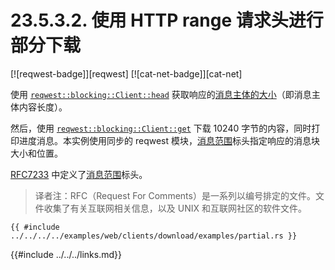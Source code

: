 # 23.5.3.2. 使用 HTTP range 请求头进行部分下载

[![reqwest-badge]][reqwest] [![cat-net-badge]][cat-net]

使用 [`reqwest::blocking::Client::head`] 获取响应的[消息主体的大小][Content-Length]（即消息主体内容长度）。

然后，使用 [`reqwest::blocking::Client::get`] 下载 10240 字节的内容，同时打印进度消息。本实例使用同步的 reqwest 模块，[消息范围][Range]标头指定响应的消息块大小和位置。

[RFC7233][HTTP Range RFC7233] 中定义了[消息范围][Range]标头。

> 译者注：RFC（Request For Comments）是一系列以编号排定的文件。文件收集了有关互联网相关信息，以及 UNIX 和互联网社区的软件文件。

```rust,edition2018,no_run
{{ #include ../../../../examples/web/clients/download/examples/partial.rs }}
```

[`reqwest::blocking::Client::get`]: https://docs.rs/reqwest/*/reqwest/blocking/struct.Client.html#method.get
[`reqwest::blocking::Client::head`]: https://docs.rs/reqwest/*/reqwest/blocking/struct.Client.html#method.head
[Content-Length]: https://developer.mozilla.org/zh-CN/docs/Web/HTTP/Headers/Content-Length
[Range]: https://developer.mozilla.org/zh-CN/docs/Web/HTTP/Headers/Range
[HTTP Range RFC7233]: https://tools.ietf.org/html/rfc7233#section-3.1

{{#include ../../../links.md}}
